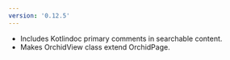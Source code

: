 ```yaml
---
version: '0.12.5'
---
```


- Includes Kotlindoc primary comments in searchable content.
- Makes OrchidView class extend OrchidPage.
